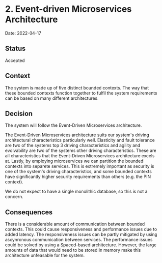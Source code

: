 # 2. Event-driven Microservices Architecture

Date: 2022-04-17

## Status

Accepted

## Context

The system is made up of five distinct bounded contexts. The way that these bounded contexts function together to fulfil the system requirements can be based on many different architectures.

## Decision

The system will follow the Event-Driven Microservices architecture.

The Event-Driven Microservices architecture suits our system's driving architectural characteristics particularly well. Elasticity and fault tolerance are two of the systems top 3 driving characteristics and agility and evolvability are two of the systems other driving characteristics. These are all characteristics that the Event-Driven Microservices architecture excels at. Lastly, by employing microservices we can partition the bounded contexts into separete services. This is extremely important as security is one of the system's driving characteristics, and some bounded contexts have significantly higher security requirements than others (e.g. the PIN context). 

We do not expect to have a single monolithic database, so this is not a concern.

## Consequences

There is a considerable amount of communication between bounded contexts. This could cause responsiveness and performance issues due to added latency. The responsiveness issues can be partly mitigated by using ascynronous communication between services. The performance issues could be solved by using a Spaced-based architecture. However, the large amounts of data that would need to be stored in memory make this architecture unfeasable for the system. 
